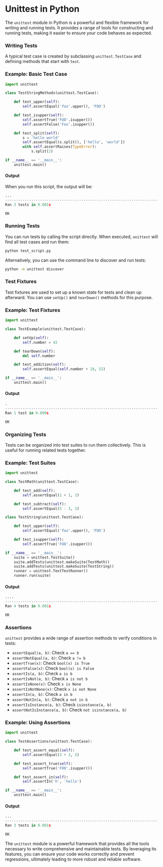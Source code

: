 # Unittest in Python

The `unittest` module in Python is a powerful and flexible framework for writing and running tests. It provides a range of tools for constructing and running tests, making it easier to ensure your code behaves as expected.

### Writing Tests

A typical test case is created by subclassing `unittest.TestCase` and defining methods that start with `test`.

### Example: Basic Test Case

```python
import unittest

class TestStringMethods(unittest.TestCase):

    def test_upper(self):
        self.assertEqual('foo'.upper(), 'FOO')

    def test_isupper(self):
        self.assertTrue('FOO'.isupper())
        self.assertFalse('Foo'.isupper())

    def test_split(self):
        s = 'hello world'
        self.assertEqual(s.split(), ['hello', 'world'])
        with self.assertRaises(TypeError):
            s.split(2)

if __name__ == '__main__':
    unittest.main()
```

#### Output

When you run this script, the output will be:

```python
...
----------------------------------------------------------------------
Ran 3 tests in 0.001s

OK
```

### Running Tests

You can run tests by calling the script directly. When executed, `unittest` will find all test cases and run them:

```bash
python test_script.py
```

Alternatively, you can use the command line to discover and run tests:

```bash
python -m unittest discover
```

### Test Fixtures

Test fixtures are used to set up a known state for tests and clean up afterward. You can use `setUp()` and `tearDown()` methods for this purpose.

### Example: Test Fixtures

```python
import unittest

class TestExample(unittest.TestCase):

    def setUp(self):
        self.number = 42

    def tearDown(self):
        del self.number

    def test_addition(self):
        self.assertEqual(self.number + 10, 52)

if __name__ == '__main__':
    unittest.main()
```

#### Output

```python
.
----------------------------------------------------------------------
Ran 1 test in 0.000s

OK
```

### Organizing Tests

Tests can be organized into test suites to run them collectively. This is useful for running related tests together.

### Example: Test Suites

```python
import unittest

class TestMath(unittest.TestCase):

    def test_add(self):
        self.assertEqual(1 + 1, 2)

    def test_subtract(self):
        self.assertEqual(5 - 3, 2)

class TestString(unittest.TestCase):

    def test_upper(self):
        self.assertEqual('foo'.upper(), 'FOO')

    def test_isupper(self):
        self.assertTrue('FOO'.isupper())

if __name__ == '__main__':
    suite = unittest.TestSuite()
    suite.addTests(unittest.makeSuite(TestMath))
    suite.addTests(unittest.makeSuite(TestString))
    runner = unittest.TextTestRunner()
    runner.run(suite)
```

#### Output

```python
....
----------------------------------------------------------------------
Ran 4 tests in 0.001s

OK
```

### Assertions

`unittest` provides a wide range of assertion methods to verify conditions in tests:

- `assertEqual(a, b)`: Check `a == b`
- `assertNotEqual(a, b)`: Check `a != b`
- `assertTrue(x)`: Check `bool(x) is True`
- `assertFalse(x)`: Check `bool(x) is False`
- `assertIs(a, b)`: Check `a is b`
- `assertIsNot(a, b)`: Check `a is not b`
- `assertIsNone(x)`: Check `x is None`
- `assertIsNotNone(x)`: Check `x is not None`
- `assertIn(a, b)`: Check `a in b`
- `assertNotIn(a, b)`: Check `a not in b`
- `assertIsInstance(a, b)`: Check `isinstance(a, b)`
- `assertNotIsInstance(a, b)`: Check `not isinstance(a, b)`

### Example: Using Assertions

```python
import unittest

class TestAssertions(unittest.TestCase):

    def test_assert_equal(self):
        self.assertEqual(3 + 2, 5)

    def test_assert_true(self):
        self.assertTrue('FOO'.isupper())

    def test_assert_in(self):
        self.assertIn('h', 'hello')

if __name__ == '__main__':
    unittest.main()
```

#### Output

```python
...
----------------------------------------------------------------------
Ran 3 tests in 0.001s

OK
```


The `unittest` module is a powerful framework that provides all the tools necessary to write comprehensive and maintainable tests. 
By leveraging its features, you can ensure your code works correctly and prevent regressions, ultimately leading to more robust and reliable software.
